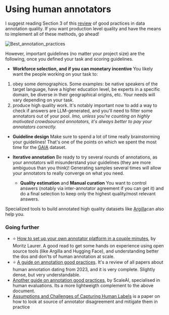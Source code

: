 # Using human annotators

I suggest reading Section 3 of this [review](https://aclanthology.org/2024.cl-3.1.pdf) of good practices in data annotation quality. If you want production level quality and have the means to implement all of these methods, go ahead! 

  ![Best_annotation_practices](https://github.com/huggingface/evaluation-guidebook/blob/main/assets/best_annotation_practices.png?raw=true)

However, important guidelines (no matter your project size) are the following, once you defined your task and scoring guidelines.

- **Workforce selection, and if you can monetary incentive**
You likely want the people working on your task to:
1) obey some demographics. 
	Some examples: be native speakers of the target language, have a higher education level, be experts in a specific domain, be diverse in their geographical origins, etc. 
	 Your needs will vary depending on your task.
1) produce high quality work. 
	It's notably important now to add a way to check if answers are LLM-generated, and you'll need to filter some annotators out of your pool.
  *Imo, unless you're counting on highly motivated crowdsourced annotators, it's always better to pay your annotators correctly.*

- **Guideline design** 
Make sure to spend a lot of time really brainstorming your guidelines! That's one of the points on which we spent the most time for the [GAIA](https://huggingface.co/gaia-benchmark) dataset.

- **Iterative annotation** 
Be ready to try several rounds of annotations, as your annotators will misunderstand your guidelines (they are more ambiguous than you think)! Generating samples several times will allow your annotators to really converge on what you need.

  - **Quality estimation** and **Manual curation**
You want to control answers (notably via inter-annotator agreement if you can get it) and do a final selection to keep only the highest quality/most relevant answers.

Specialized tools to build annotated high quality datasets like [Argilla](https://argilla.io/)can also help you. 
### Going further
- ⭐ [How to set up your own annotator platform in a couple minutes](https://huggingface.co/learn/cookbook/enterprise_cookbook_argilla), by Moritz Laurer. A good read to get some hands on experience using open source tools (like Argilla and Hugging Face), and understanding better the dos and don'ts of human annotation at scale.
- ⭐ [A guide on annotation good practices](https://aclanthology.org/2024.cl-3.1.pdf). It's a review of all papers about human annotation dating from 2023, and it is very complete. Slightly dense, but very understandable.
- [Another guide on annotation good practices](https://scale.com/guides/data-labeling-annotation-guide), by ScaleAI, specialised in human evaluations. Its a more lightweigth complement to the above document.
- [Assumptions and Challenges of Capturing Human Labels](https://aclanthology.org/2024.naacl-long.126.pdf) is a paper on how to look at source of annotator disagreement and mitigate them in practice
